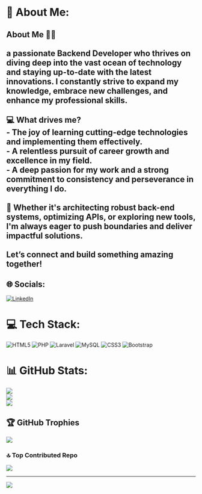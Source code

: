 # 💫 About Me:
## About Me 👨‍💻<br><br> a passionate **Backend Developer** who thrives on diving deep into the vast ocean of technology and staying up-to-date with the latest innovations. I constantly strive to expand my knowledge, embrace new challenges, and enhance my professional skills.<br><br>💻 **What drives me?**<br>- The joy of learning cutting-edge technologies and implementing them effectively.<br>- A relentless pursuit of career growth and excellence in my field.<br>- A deep passion for my work and a strong commitment to consistency and perseverance in everything I do.<br><br>🚀 Whether it's architecting robust back-end systems, optimizing APIs, or exploring new tools, I'm always eager to push boundaries and deliver impactful solutions.<br><br>Let’s connect and build something amazing together!<br>


## 🌐 Socials:
[![LinkedIn](https://img.shields.io/badge/LinkedIn-%230077B5.svg?logo=linkedin&logoColor=white)]([https://linkedin.com/in/https://www.linkedin.com/in/parham-mahmoodi-8947b829a/](https://www.linkedin.com/in/parham-mahmoodi-8947b829a?lipi=urn%3Ali%3Apage%3Ad_flagship3_profile_view_base_contact_details%3BXaYanfImTleJvn4X0xVEbg%3D%3D)) 

# 💻 Tech Stack:
![HTML5](https://img.shields.io/badge/html5-%23E34F26.svg?style=for-the-badge&logo=html5&logoColor=white) ![PHP](https://img.shields.io/badge/php-%23777BB4.svg?style=for-the-badge&logo=php&logoColor=white) ![Laravel](https://img.shields.io/badge/laravel-%23FF2D20.svg?style=for-the-badge&logo=laravel&logoColor=white) ![MySQL](https://img.shields.io/badge/mysql-4479A1.svg?style=for-the-badge&logo=mysql&logoColor=white) ![CSS3](https://img.shields.io/badge/css3-%231572B6.svg?style=for-the-badge&logo=css3&logoColor=white) ![Bootstrap](https://img.shields.io/badge/bootstrap-%238511FA.svg?style=for-the-badge&logo=bootstrap&logoColor=white)
# 📊 GitHub Stats:
![](https://github-readme-stats.vercel.app/api?username=parhamox&theme=dracula&hide_border=false&include_all_commits=false&count_private=false)<br/>
![](https://github-readme-streak-stats.herokuapp.com/?user=parhamox&theme=dracula&hide_border=false)<br/>
![](https://github-readme-stats.vercel.app/api/top-langs/?username=parhamox&theme=dracula&hide_border=false&include_all_commits=false&count_private=false&layout=compact)

## 🏆 GitHub Trophies
![](https://github-profile-trophy.vercel.app/?username=parhamox&theme=dracula&no-frame=true&no-bg=true&margin-w=4)

### 🔝 Top Contributed Repo
![](https://github-contributor-stats.vercel.app/api?username=parhamox&limit=5&theme=dracula&combine_all_yearly_contributions=true)

---
[![](https://visitcount.itsvg.in/api?id=parhamox&icon=5&color=4)](https://visitcount.itsvg.in)

<!-- Proudly created with GPRM ( https://gprm.itsvg.in ) -->
